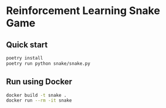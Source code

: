 # Reinforcement Learning Snake Game

## Quick start

```bash
poetry install
poetry run python snake/snake.py
```

## Run using Docker

```bash
docker build -t snake .
docker run --rm -it snake
```
